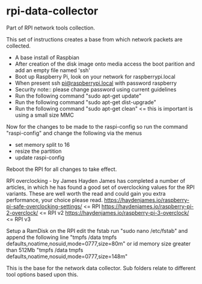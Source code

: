 # rpi-data-collector
Part of RPI network tools collection.

This set of instructions creates a base from which network packets are collected.
*	A base install of Raspbian
*	After creation of the disk image onto media access the boot parition and add an empty file named 'ssh'
*	Boot up Raspberry Pi, look on your network for raspberrypi.local
*	When present ssh pi@raspberrypi.local with password raspberry
*	Security note:: please change password using current guidelines
*	Run the following command "sudo apt-get update"
*	Run the following command "sudo apt-get dist-upgrade"
*	Run the following command "sudo apt-get clean" <= this is important is using a small size MMC
	
Now for the changes to be made to the raspi-config so run the command "raspi-config" and change the following via the menus
*	set memory split to 16
*	resize the partition
*	update raspi-config
	
Reboot the RPI for all changes to take effect.

RPI overclocking - by James Hayden
	James has completed a number of articles, in which he has found a good set of overclocking values for the RPI variants.
	These are well worth the read and could gain you extra performance, your choice please read.
	https://haydenjames.io/raspberry-pi-safe-overclocking-settings/ <= RPI 
	https://haydenjames.io/raspberry-pi-2-overclock/ <= RPI v2
	https://haydenjames.io/raspberry-pi-3-overclock/ <= RPI v3
	
Setup a RamDisk on the RPI edit the fstab run "sudo nano /etc/fstab" and append the following line
"tmpfs		/data		tmpfs	defaults,noatime,nosuid,mode=0777,size=80m"
or id memory size greater than 512Mb
"tmpfs		/data		tmpfs	defaults,noatime,nosuid,mode=0777,size=148m"

This is the base for the network data collector. Sub folders relate to different tool options based upon this.

	
